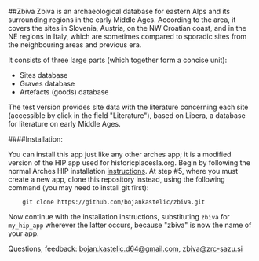 ##Zbiva
Zbiva is an archaeological database for eastern Alps and its surrounding regions in the early Middle Ages. According to the area, it covers the sites in Slovenia, Austria, on the NW Croatian coast, and in the NE regions in Italy, which are sometimes compared to sporadic sites from the neighbouring areas and previous era.

It consists of three large parts (which together form a concise unit):
- Sites database
- Graves database
- Artefacts (goods) database

The test version provides site data with the literature concerning each site (accessible by click in the field "Literature"), based on Libera, a database for literature on early Middle Ages.

####Installation:

You can install this app just like any other arches app; it is a modified version of the HIP app used for historicplacesla.org.  Begin by following the normal Arches HIP installation [instructions](http://arches-hip.readthedocs.org/en/latest/getting-started/#installating-arches-hip).  At step #5, where you must create a new app, clone this repository instead, using the following command (you may need to install git first):

        git clone https://github.com/bojankastelic/zbiva.git

Now continue with the installation instructions, substituting `zbiva` for `my_hip_app` wherever the latter occurs, because "zbiva" is now the name of your app.

Questions, feedback: bojan.kastelic.d64@gmail.com, zbiva@zrc-sazu.si